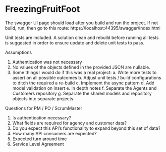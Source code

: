 # FreezingFruitFoot
The swagger UI page should load after you build and run the project. If not build, run, then go to this route: https://localhost:44395/swagger/index.html

Unit tests are included. A solution clean and rebuild before running all tests is suggested in order to ensure update and delete unit tests to pass.

Assumptions
1.	Authentication was not necessary
2.	No values of the objects defined in the provided JSON are nullable. 
3.	Some things I would do if this was a real project: 
    a.	Write more tests to assert on all possible outcomes 
    b.	Adjust unit tests / build configurations to ditch the required a re-build
    c.	Implement the async pattern
    d.	Add model validation on insert
    e.	In depth notes
    f.	Separate the Agents and Customers repository
    g.	Separate the shared models and repository objects into separate projects

Questions for PM / PO / ScrumMaster
1.	Is authentication necessary?
2.	What fields are required for agency and customer data?
3.	Do you expect this API’s functionality to expand beyond this set of data?
4.	How many API consumers are expected?
5.  Expected turn around time
6.  Service Level Agreement 
